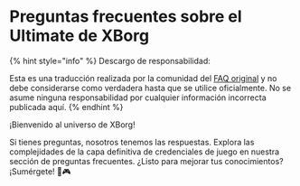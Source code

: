 # Preguntas frecuentes sobre el Ultimate de XBorg

{% hint style="info" %}
Descargo de responsabilidad:

Esta es una traducción realizada por la comunidad del [FAQ original](https://xborg-1.gitbook.io/faq/) y no debe considerarse como verdadera hasta que se utilice oficialmente. No se asume ninguna responsabilidad por cualquier información incorrecta publicada aquí.
{% endhint %}

¡Bienvenido al universo de XBorg!&#x20;

Si tienes preguntas, nosotros tenemos las respuestas. Explora las complejidades de la capa definitiva de credenciales de juego en nuestra sección de preguntas frecuentes. ¿Listo para mejorar tus conocimientos? ¡Sumérgete! 🚀🎮